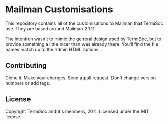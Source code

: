 # Mailman Customisations

This repository contains all of the customisations to Mailman that TermiSoc use. They are based around Mailman 2.1.11. 

The intention wasn't to mimic the general design used by TermiSoc, but to provide something a little nicer than was already there. You'll find the file names match up to the admin HTML options.

## Contributing

Clone it. Make your changes. Send a pull request. Don't change version numbers or add tags.

## License

Copyright TermiSoc and it's members, 2011. Licensed under the MIT license.
